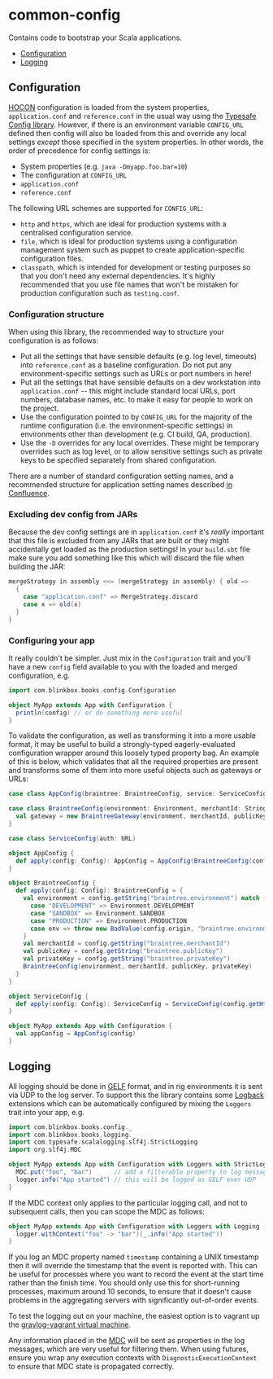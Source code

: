 # common-config

Contains code to bootstrap your Scala applications.

- [Configuration](#configuration)
- [Logging](#logging)
 
## Configuration

[HOCON](https://github.com/typesafehub/config/blob/master/HOCON.md) configuration is loaded from the system properties, `application.conf` and `reference.conf` in the usual way using the [Typesafe Config library](https://github.com/typesafehub/config). However, if there is an environment variable `CONFIG_URL` defined then config will also be loaded from this and override any local settings _except_ those specified in the system properties. In other words, the order of precedence for config settings is:

 - System properties (e.g. `java -Dmyapp.foo.bar=10`)
 - The configuration at `CONFIG_URL`
 - `application.conf`
 - `reference.conf`

The following URL schemes are supported for `CONFIG_URL`:

 - `http` and `https`, which are ideal for production systems with a centralised configuration service.
 - `file`, which is ideal for  production systems using a configuration management system such as puppet to create application-specific configuration files.
 - `classpath`, which is intended for development or testing purposes so that you don't need any external dependencies. It's highly recommended that you use file names that won't be mistaken for production configuration such as `testing.conf`.

### Configuration structure

When using this library, the recommended way to structure your configuration is as follows:

 - Put all the settings that have sensible defaults (e.g. log level, timeouts) into `reference.conf` as a baseline configuration. Do not put any environment-specific settings such as URLs or port numbers in here!
 - Put all the settings that have sensible defaults on a dev workstation into `application.conf` -- this might include standard local URLs, port numbers, database names, etc. to make it easy for people to work on the project.
 - Use the configuration pointed to by `CONFIG_URL` for the majority of the runtime configuration (i.e. the environment-specific settings) in environments other than development (e.g. CI build, QA, production).
 - Use the `-D` overrides for any local overrides. These might be temporary overrides such as log level, or to allow sensitive settings such as private keys to be specified separately from shared configuration.

There are a number of standard configuration setting names, and a recommended structure for application setting names described [in Confluence](http://jira.blinkbox.local/confluence/display/PT/Service+Configuration+Guidelines).

### Excluding dev config from JARs

Because the dev config settings are in `application.conf` it's _really_ important that this file is excluded from any JARs that are built or they might accidentally get loaded as the production settings! In your `build.sbt` file make sure you add something like this which will discard the file when building the JAR:

~~~scala
mergeStrategy in assembly <<= (mergeStrategy in assembly) { old =>
  {
    case "application.conf" => MergeStrategy.discard
    case x => old(x)
  }
}
~~~

### Configuring your app

It really couldn't be simpler. Just mix in the `Configuration` trait and you'll have a new `config` field available to you with the loaded and merged configuration, e.g.

~~~scala
import com.blinkbox.books.config.Configuration

object MyApp extends App with Configuration {
  println(config) // or do something more useful
}
~~~

To validate the configuration, as well as transforming it into a more usable format, it may be useful to build a strongly-typed eagerly-evaluated configuration wrapper around this loosely typed property bag. An example of this is below, which validates that all the required properties are present and transforms some of them into more useful objects such as gateways or URLs:

~~~scala
case class AppConfig(braintree: BraintreeConfig, service: ServiceConfig)

case class BraintreeConfig(environment: Environment, merchantId: String, publicKey: String, privateKey: String) {
  val gateway = new BraintreeGateway(environment, merchantId, publicKey, privateKey)
}

case class ServiceConfig(auth: URL)

object AppConfig {
  def apply(config: Config): AppConfig = AppConfig(BraintreeConfig(config), ServiceConfig(config))
}

object BraintreeConfig {
  def apply(config: Config): BraintreeConfig = {
    val environment = config.getString("braintree.environment") match {
      case "DEVELOPMENT" => Environment.DEVELOPMENT
      case "SANDBOX" => Environment.SANDBOX
      case "PRODUCTION" => Environment.PRODUCTION
      case env => throw new BadValue(config.origin, "braintree.environment", s"Unknown: '$env'.")
    }
    val merchantId = config.getString("braintree.merchantId")
    val publicKey = config.getString("braintree.publicKey")
    val privateKey = config.getString("braintree.privateKey")
    BraintreeConfig(environment, merchantId, publicKey, privateKey)
  }
}

object ServiceConfig {
  def apply(config: Config): ServiceConfig = ServiceConfig(config.getHttpUrl("service.auth.uri"))
}

object MyApp extends App with Configuration {
  val appConfig = AppConfig(config)
}
~~~

## Logging

All logging should be done in [GELF](http://graylog2.org/gelf) format, and in rig environments it is sent via UDP to the log server. To support this the library contains some [Logback](http://logback.qos.ch/) extensions which can be automatically configured by mixing the `Loggers` trait into your app, e.g.

~~~scala
import com.blinkbox.books.config._
import com.blinkbox.books.logging._
import com.typesafe.scalalogging.slf4j.StrictLogging
import org.slf4j.MDC

object MyApp extends App with Configuration with Loggers with StrictLogging {
  MDC.put("foo", "bar")      // add a filterable property to log messages
  logger.info("App started") // this will be logged as GELF over UDP
}
~~~

If the MDC context only applies to the particular logging call, and not to subsequent calls, then you can scope the MDC as follows:

~~~scala
object MyApp extends App with Configuration with Loggers with Logging {
  logger.withContext("foo" -> "bar")(_.info("App started"))
}
~~~

If you log an MDC property named `timestamp` containing a UNIX timestamp then it will override the timestamp that the event is reported with. This can be useful for processes where you want to record the event at the start time rather than the finish time. You should only use this for short-running processes, maximum around 10 seconds, to ensure that it doesn't cause problems in the aggregating servers with significantly out-of-order events.

To test the logging out on your machine, the easiest option is to vagrant up the [graylog-vagrant virtual machine](https://git.mobcastdev.com/ITOPS/graylog-vagrant).

Any information placed in the [MDC](http://logback.qos.ch/manual/mdc.html) will be sent as properties in the log messages, which are very useful for filtering them. When using futures, ensure you wrap any execution contexts with `DiagnosticExecutionContext` to ensure that MDC state is propagated correctly.
